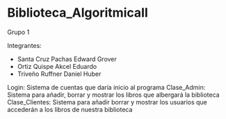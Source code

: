 # Biblioteca_AlgoritmicaII
Grupo 1

Integrantes:
- Santa Cruz Pachas Edward Grover
- Ortiz Quispe Akcel Eduardo
- Triveño Ruffner Daniel Huber

Login: Sistema de cuentas que daría inicio al programa
    Clase_Admin: Sistema para añadir, borrar y mostrar los libros que albergará la biblioteca
    Clase_Clientes: Sistema para añadir borrar y mostrar los usuarios que accederán a los libros de nuestra biblioteca

